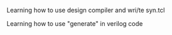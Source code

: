 Learning how to use design compiler and wri/te syn.tcl

Learning how to use "generate" in verilog code

